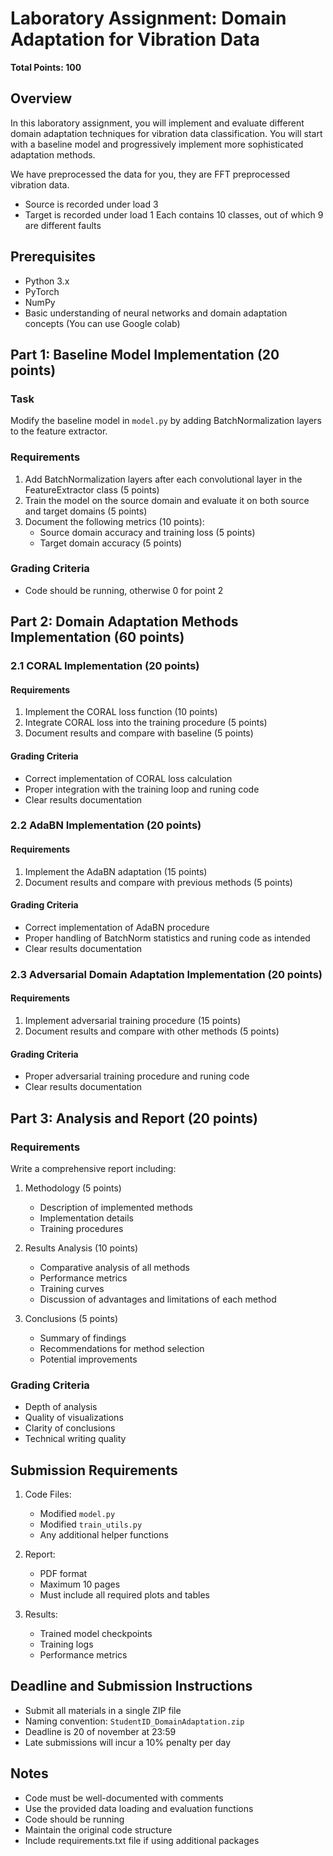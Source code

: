 # Laboratory Assignment: Domain Adaptation for Vibration Data
**Total Points: 100**

## Overview
In this laboratory assignment, you will implement and evaluate different domain adaptation techniques for vibration data classification. You will start with a baseline model and progressively implement more sophisticated adaptation methods.


We have preprocessed the data for you, they are FFT preprocessed vibration data.
- Source is recorded under load 3
- Target is recorded under load 1
Each contains 10 classes, out of which 9 are different faults

## Prerequisites
- Python 3.x
- PyTorch
- NumPy
- Basic understanding of neural networks and domain adaptation concepts
(You can use Google colab)

## Part 1: Baseline Model Implementation (20 points)
### Task
Modify the baseline model in `model.py` by adding BatchNormalization layers to the feature extractor.

### Requirements
1. Add BatchNormalization layers after each convolutional layer in the FeatureExtractor class (5 points)
2. Train the model on the source domain and evaluate it on both source and target domains     (5 points)
3. Document the following metrics (10 points):
   - Source domain accuracy and training loss (5 points)
   - Target domain accuracy                   (5 points)

### Grading Criteria
- Code should be running, otherwise 0 for point 2 

## Part 2: Domain Adaptation Methods Implementation (60 points)

### 2.1 CORAL Implementation (20 points)
#### Requirements
1. Implement the CORAL loss function (10 points)
2. Integrate CORAL loss into the training procedure (5 points)
3. Document results and compare with baseline  (5 points)

#### Grading Criteria
- Correct implementation of CORAL loss calculation
- Proper integration with the training loop and runing code 
- Clear results documentation

### 2.2 AdaBN Implementation (20 points)
#### Requirements
1. Implement the AdaBN adaptation (15 points)
3. Document results and compare with previous methods (5 points)

#### Grading Criteria
- Correct implementation of AdaBN procedure
- Proper handling of BatchNorm statistics and runing code as intended
- Clear results documentation

### 2.3 Adversarial Domain Adaptation Implementation (20 points)
#### Requirements
1. Implement adversarial training procedure (15 points)
2. Document results and compare with other methods (5 points)

#### Grading Criteria
- Proper adversarial training procedure and runing code
- Clear results documentation

## Part 3: Analysis and Report (20 points)

### Requirements
Write a comprehensive report including:
1. Methodology (5 points)
   - Description of implemented methods
   - Implementation details
   - Training procedures

2. Results Analysis (10 points)
   - Comparative analysis of all methods
   - Performance metrics
   - Training curves
   - Discussion of advantages and limitations of each method

3. Conclusions (5 points)
   - Summary of findings
   - Recommendations for method selection
   - Potential improvements

### Grading Criteria
- Depth of analysis
- Quality of visualizations
- Clarity of conclusions
- Technical writing quality

## Submission Requirements
1. Code Files:
   - Modified `model.py`
   - Modified `train_utils.py`
   - Any additional helper functions

2. Report:
   - PDF format
   - Maximum 10 pages
   - Must include all required plots and tables

3. Results:
   - Trained model checkpoints
   - Training logs
   - Performance metrics

## Deadline and Submission Instructions
- Submit all materials in a single ZIP file
- Naming convention: `StudentID_DomainAdaptation.zip`
- Deadline is 20 of november at 23:59
- Late submissions will incur a 10% penalty per day

## Notes
- Code must be well-documented with comments
- Use the provided data loading and evaluation functions
- Code should be running
- Maintain the original code structure
- Include requirements.txt file if using additional packages
